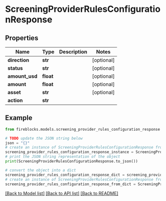 # ScreeningProviderRulesConfigurationResponse


## Properties

Name | Type | Description | Notes
------------ | ------------- | ------------- | -------------
**direction** | **str** |  | [optional] 
**status** | **str** |  | [optional] 
**amount_usd** | **float** |  | [optional] 
**amount** | **float** |  | [optional] 
**asset** | **str** |  | [optional] 
**action** | **str** |  | 

## Example

```python
from fireblocks.models.screening_provider_rules_configuration_response import ScreeningProviderRulesConfigurationResponse

# TODO update the JSON string below
json = "{}"
# create an instance of ScreeningProviderRulesConfigurationResponse from a JSON string
screening_provider_rules_configuration_response_instance = ScreeningProviderRulesConfigurationResponse.from_json(json)
# print the JSON string representation of the object
print(ScreeningProviderRulesConfigurationResponse.to_json())

# convert the object into a dict
screening_provider_rules_configuration_response_dict = screening_provider_rules_configuration_response_instance.to_dict()
# create an instance of ScreeningProviderRulesConfigurationResponse from a dict
screening_provider_rules_configuration_response_from_dict = ScreeningProviderRulesConfigurationResponse.from_dict(screening_provider_rules_configuration_response_dict)
```
[[Back to Model list]](../README.md#documentation-for-models) [[Back to API list]](../README.md#documentation-for-api-endpoints) [[Back to README]](../README.md)


